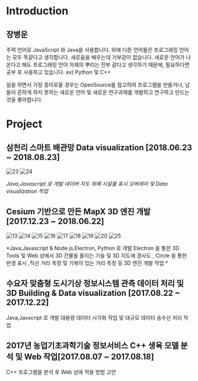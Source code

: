 Introduction
=============
장병운
-------------
주력 언어로 JavaScript 와 Java을 사용합니다.
외에 다른 언어들은 프로그래밍 언어는 모두 똑같다고 생각합니다. 새로움을 배우는데 거부감이 없습니다. 
새로운 언어가 나온다고 해도 프로그래밍 언어 자체의 뿌리는 전부 같다고 생각하기 때문에, 
필요하다면 공부 후 사용하고 있습니다. ex) Python 및 C++

일을 하면서 가장 흥미로울 경우는 OpenSource를 참고하여 프로그램을 만들거나, 
남들이 흔하게 하지 못하는 새로운 언어 및 새로운 연구과제를 개발하고 연구하고 만드는 것을 좋아합니다.

Project
=============

삼천리 스마트 배관망 Data visualization [2018.06.23 ~ 2018.08.23] 
--------------------------
![23](https://user-images.githubusercontent.com/23480071/45610520-29dd5800-ba97-11e8-8b65-f65a7c6441e5.PNG)
![24](https://user-images.githubusercontent.com/23480071/45610522-2a75ee80-ba97-11e8-8b90-da3951d55a4d.PNG)

*Java,Javascript 로 개발 네이버 지도 위에 시설물 표시 오버레이 및 Data visualization 작업*


Cesium 기반으로 만든 MapX 3D 엔진 개발[2017.12.23 ~ 2018.06.22] 
--------------------------
![13](https://user-images.githubusercontent.com/23480071/45610601-817bc380-ba97-11e8-8158-e57ea883f348.PNG)
![14](https://user-images.githubusercontent.com/23480071/45610602-817bc380-ba97-11e8-971d-b76639fd5a9e.PNG)
![15](https://user-images.githubusercontent.com/23480071/45610604-82145a00-ba97-11e8-9ebc-b09edee7f91f.PNG)
![16](https://user-images.githubusercontent.com/23480071/45610605-82145a00-ba97-11e8-8bfa-dce963630821.PNG)
![17](https://user-images.githubusercontent.com/23480071/45610606-82145a00-ba97-11e8-93dc-e011b58cd913.PNG)
![18](https://user-images.githubusercontent.com/23480071/45610607-82acf080-ba97-11e8-9f5d-f01c7064b4e7.PNG)
![19](https://user-images.githubusercontent.com/23480071/45610600-817bc380-ba97-11e8-9553-42f5b2e1e4bb.PNG)
![20](https://user-images.githubusercontent.com/23480071/45610588-73c63e00-ba97-11e8-8f83-9f797196861e.PNG)
![25](https://user-images.githubusercontent.com/23480071/45610585-71fc7a80-ba97-11e8-990a-04638aadc15c.PNG)

*Java,Javascript & Node js,Electron, Python 로 개발 Electron 을 통한 3D Tools 및 Web 상에서 3D 건물을 올리는 기술 및
3D 지도에 경사도 , Circle 을 통한 반경 표시 ,직선 거리 측정 및 기복이 있는 거리 측정 등 3D 엔진 개발 작업 *


수요자 맞춤형 도시기상 정보시스템 관측 데이터 처리 및 3D Building & Data visualization [2017.08.22 ~ 2017.12.22]
--------------------------
Java,Javscript 로 개발 대용량 데이터 시각화 작업 및 대규모 데이터 송수신 처리 작업





2017년 농업기초과학기술 정보서비스 C++ 생육 모델 분석 및 Web 작업[2017.08.07 ~ 2017.08.18]
--------------------------
C++ 프로그램을 분석 후 Web 상에 적용 방법 고안
